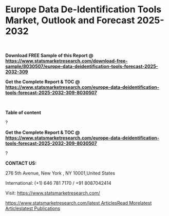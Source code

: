 <h1>Europe Data De-Identification Tools Market, Outlook and Forecast 2025-2032</h1><br/><p><strong>Download FREE Sample of this Report @ <a href="https://www.statsmarketresearch.com/download-free-sample/8030507/europe-data-deidentification-tools-forecast-2025-2032-309">https://www.statsmarketresearch.com/download-free-sample/8030507/europe-data-deidentification-tools-forecast-2025-2032-309</a></strong></p>
 
 
 
 <div><b>Get the Complete Report & TOC @ <a href="https://www.statsmarketresearch.com/europe-data-deidentification-tools-forecast-2025-2032-309-8030507">https://www.statsmarketresearch.com/europe-data-deidentification-tools-forecast-2025-2032-309-8030507</a></b></div>
 
 
 
 <p><br />
 
 <b>Table of content</b></p>
 
 
 
 <p>? </p>
 
 
 
 <div><b>Get the Complete Report & TOC @ <a href="https://www.statsmarketresearch.com/europe-data-deidentification-tools-forecast-2025-2032-309-8030507">https://www.statsmarketresearch.com/europe-data-deidentification-tools-forecast-2025-2032-309-8030507</a></b></div>
 
 
 
 <p>? </p>
 
 
 
 <p><b>CONTACT US:</b><br />
 
 276 5th Avenue, New York , NY 10001,United States<br />
 
 International: (+1) 646 781 7170 / +91 8087042414<br />
 
 Visit: <a href="https://www.statsmarketresearch.com/">https://www.statsmarketresearch.com/</a><br />
 
 <a href="https://gyeongbokgung.com">https://www.statsmarketresearch.com/</a><a href="https://hallyeomaritime.com">latest Articles</a><a href="https://jingwansa.com">Read More</a><a href="https://nguoiviet.jp/">latest Articles</a><a href="https://www.intelmarketresearch.com/">latest Publications</a></p>